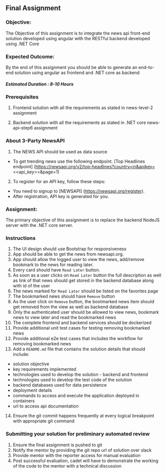 ## Final Assignment
	
### Objective:
	
The Objective of this assignment is to integrate the news api front-end solution developed using angular with the RESTful backend developed using .NET Core	
	
### Expected Outcome:	
	
By the end of this assignment you should be able to generate an end-to-end solution using angular as frontend and .NET core as backend

##### Estimated Duration : 8-10 Hours

### Prerequisites

1. Frontend solution with all the requirements as stated in news-level-2 assignment

2. Backend solution with all the requirements as stated in .NET core news-api-step6 assignment


### About 3-Party NewsAPI
	
1. The NEWS API should be used as data source
- To get trending news use the following endpoint. [Top Headlines endpoint]
(https://newsapi.org/v2/top-headlines?country=in&apikey=<<api_key>>&page=1)
2. To register for an API key, follow these steps:
- You need to signup to [NEWSAPI] (https://newsapi.org/register).
- After registration, API key is generated for you.

### Assignment:	

The primary objective of this assignment is to replace the backend NodeJS server with the .NET core server.

### Instructions

1. The UI design should use Bootstrap for responsiveness
2. App should be able to get the news from newsapi.org.
3. App should allow the logged user to view the news, add/remove bookmark to the news for reading later.
4. Every card should have `Read Later` button.
5. As soon as a user clicks on `Read Later` button the full description as well as link of that news should get stored in the backend database along with id of the user
6. The news marked for `Read Later` should be listed on the favorites page
7. The bookmarked news should have `Remove` button
8. As the user click on `Remove` button, the bootmarked news item should get removed from the view as well as backend database
9. Only the authenticated user should be allowed to view news, bookmark news to view later and read the bookmarked news
10. The complete frontend and backend services should be dockerized
11. Provide additional unit test cases for testing removing bookmarked news
12. Provide additional e2e test cases that includes the workflow for removing bookmarked news
13. Add a `README.md` file that contains the solution details that should include:
- solution objective
- key requirements implemented
- technologies used to develop the solution - backend and frontend
- technologies used to develop the test code of the solution
- backend databases used for data persistence
- deployment details
- commands to access and execute the application deployed in containers
- url to access api documentation
14. Ensure the git commit happens frequently at every logical breakpoint with appropriate git command

### Submitting your solution for preliminary automated review  

1. Ensure the final assignment is pushed to git
2. Notify the mentor by providing the git repo url of solution over slack
3. Provide mentor with the reporter access for manual evaluation
4. Post successful evaluation, cadet will have to demonstrate the working of the code to the mentor with a technical discussion


